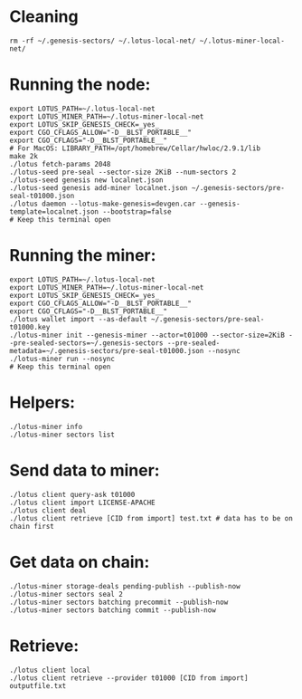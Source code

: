 # Cleaning

    rm -rf ~/.genesis-sectors/ ~/.lotus-local-net/ ~/.lotus-miner-local-net/

# Running the node:

    export LOTUS_PATH=~/.lotus-local-net
    export LOTUS_MINER_PATH=~/.lotus-miner-local-net
    export LOTUS_SKIP_GENESIS_CHECK=_yes_
    export CGO_CFLAGS_ALLOW="-D__BLST_PORTABLE__"
    export CGO_CFLAGS="-D__BLST_PORTABLE__"
    # For MacOS: LIBRARY_PATH=/opt/homebrew/Cellar/hwloc/2.9.1/lib
    make 2k
    ./lotus fetch-params 2048
    ./lotus-seed pre-seal --sector-size 2KiB --num-sectors 2
    ./lotus-seed genesis new localnet.json
    ./lotus-seed genesis add-miner localnet.json ~/.genesis-sectors/pre-seal-t01000.json
    ./lotus daemon --lotus-make-genesis=devgen.car --genesis-template=localnet.json --bootstrap=false
    # Keep this terminal open

# Running the miner:

    export LOTUS_PATH=~/.lotus-local-net
    export LOTUS_MINER_PATH=~/.lotus-miner-local-net
    export LOTUS_SKIP_GENESIS_CHECK=_yes_
    export CGO_CFLAGS_ALLOW="-D__BLST_PORTABLE__"
    export CGO_CFLAGS="-D__BLST_PORTABLE__"
    ./lotus wallet import --as-default ~/.genesis-sectors/pre-seal-t01000.key
    ./lotus-miner init --genesis-miner --actor=t01000 --sector-size=2KiB --pre-sealed-sectors=~/.genesis-sectors --pre-sealed-metadata=~/.genesis-sectors/pre-seal-t01000.json --nosync
    ./lotus-miner run --nosync
    # Keep this terminal open

# Helpers:

    ./lotus-miner info
    ./lotus-miner sectors list

# Send data to miner:

    ./lotus client query-ask t01000
    ./lotus client import LICENSE-APACHE
    ./lotus client deal
    ./lotus client retrieve [CID from import] test.txt # data has to be on chain first

# Get data on chain:

    ./lotus-miner storage-deals pending-publish --publish-now
    ./lotus-miner sectors seal 2
    ./lotus-miner sectors batching precommit --publish-now
    ./lotus-miner sectors batching commit --publish-now

# Retrieve:

    ./lotus client local
    ./lotus client retrieve --provider t01000 [CID from import] outputfile.txt
